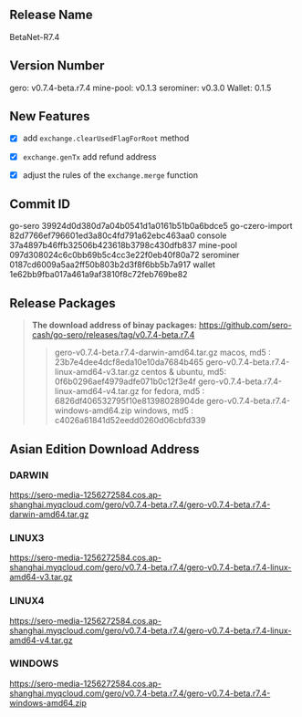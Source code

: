 

## Release Name

BetaNet-R7.4





## Version Number

gero: v0.7.4-beta.r7.4
mine-pool: v0.1.3
serominer: v0.3.0
Wallet: 0.1.5



## New Features

- [x] add `exchange.clearUsedFlagForRoot` method
- [x] `exchange.genTx` add refund address
- [x] adjust the rules of the `exchange.merge` function



## Commit ID

go-sero                   39924d0d380d7a04b0541d1a0161b51b0a6bdce5
go-czero-import   82d7766ef796601ed3a80c4fd791a62ebc463aa0
console                  37a4897b46ffb32506b423618b3798c430dfb837
mine-pool             097d308024c6c0bb69b5c4cc3e22f0eb40f80a72
serominer             0187cd6009a5aa2ff50b803b2d3f8f6bb5b7a917
wallet                     1e62bb9fba017a461a9af3810f8c72feb769be82



## Release Packages

> **The download address of binay packages:**
> <https://github.com/sero-cash/go-sero/releases/tag/v0.7.4-beta.r7.4>
>
> > gero-v0.7.4-beta.r7.4-darwin-amd64.tar.gz  macos,  md5 : 23b7e4dee4dcf8eda10e10da7684b465
> > gero-v0.7.4-beta.r7.4-linux-amd64-v3.tar.gz  centos & ubuntu, md5: 0f6b0296aef4979adfe071b0c12f3e4f
> > gero-v0.7.4-beta.r7.4-linux-amd64-v4.tar.gz  for fedora, md5 : 6826df406532795f10e81398028904de
> > gero-v0.7.4-beta.r7.4-windows-amd64.zip  windows, md5 : c4026a61841d52eedd0260d06cbfd339



## Asian Edition Download Address

### DARWIN

<https://sero-media-1256272584.cos.ap-shanghai.myqcloud.com/gero/v0.7.4-beta.r7.4/gero-v0.7.4-beta.r7.4-darwin-amd64.tar.gz>

### LINUX3

<https://sero-media-1256272584.cos.ap-shanghai.myqcloud.com/gero/v0.7.4-beta.r7.4/gero-v0.7.4-beta.r7.4-linux-amd64-v3.tar.gz>

### LINUX4

<https://sero-media-1256272584.cos.ap-shanghai.myqcloud.com/gero/v0.7.4-beta.r7.4/gero-v0.7.4-beta.r7.4-linux-amd64-v4.tar.gz>

### WINDOWS

<https://sero-media-1256272584.cos.ap-shanghai.myqcloud.com/gero/v0.7.4-beta.r7.4/gero-v0.7.4-beta.r7.4-windows-amd64.zip>